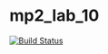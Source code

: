 # mp2_lab_10
[![Build Status](https://travis-ci.org/CYChack/mp2_lab_10.svg?branch=branch_1)](https://travis-ci.org/CYChack/mp2_lab_10)
